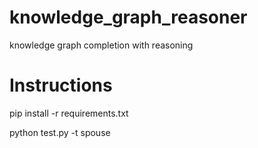 # knowledge_graph_reasoner
knowledge graph completion with reasoning

# Instructions

pip install -r requirements.txt

python test.py -t spouse

